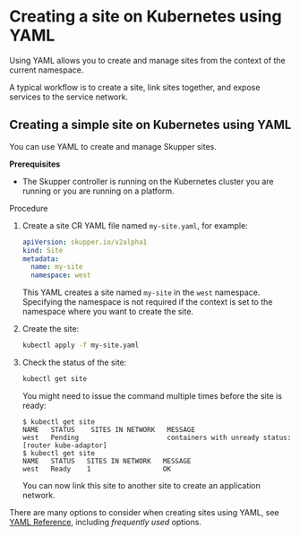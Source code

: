 # Creating a site on Kubernetes using YAML

Using YAML allows you to create and manage sites from the context of the current namespace.

A typical workflow is to create a site, link sites together, and expose services to the service network.


## Creating a simple site on Kubernetes using YAML

You can use YAML to create and manage Skupper sites.

**Prerequisites**

* The Skupper controller is running on the Kubernetes cluster you are running or you are running on a platform.

Procedure

1. Create a site CR YAML file named `my-site.yaml`, for example:

   ```yaml
   apiVersion: skupper.io/v2alpha1
   kind: Site
   metadata:
     name: my-site
     namespace: west
   ```
   This YAML creates a site named `my-site` in the `west` namespace.
   Specifying the namespace is not required if the context is set to the namespace where you want to create the site.

2. Create the site:
   ```bash
   kubectl apply -f my-site.yaml
   ```

3. Check the status of the site:
   ```bash
   kubectl get site
   ```
   You might need to issue the command multiple times before the site is ready:
   ```
   $ kubectl get site
   NAME   STATUS    SITES IN NETWORK   MESSAGE
   west   Pending                      containers with unready status: [router kube-adaptor]
   $ kubectl get site
   NAME   STATUS   SITES IN NETWORK   MESSAGE
   west   Ready    1                  OK
   ```
   You can now link this site to another site to create an application network.

There are many options to consider when creating sites using YAML, see [YAML Reference][yaml-ref], including *frequently used* options.

[yaml-ref]: https://skupperproject.github.io/refdog/resources/index.html